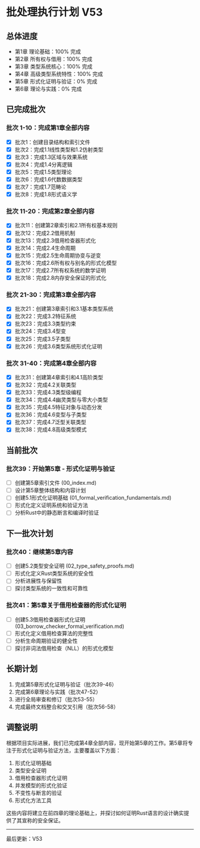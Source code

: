 # 批处理执行计划 V53

## 总体进度

- 第1章 理论基础：100% 完成
- 第2章 所有权与借用：100% 完成
- 第3章 类型系统核心：100% 完成
- 第4章 高级类型系统特性：100% 完成
- 第5章 形式化证明与验证：0% 完成
- 第6章 理论与实践：0% 完成

## 已完成批次

### 批次 1-10：完成第1章全部内容

- [x] 批次1：创建目录结构和索引文件
- [x] 批次2：完成1.1线性类型和1.2仿射类型
- [x] 批次3：完成1.3区域与效果系统
- [x] 批次4：完成1.4分离逻辑
- [x] 批次5：完成1.5类型理论
- [x] 批次6：完成1.6代数数据类型
- [x] 批次7：完成1.7范畴论
- [x] 批次8：完成1.8形式语义学

### 批次 11-20：完成第2章全部内容

- [x] 批次11：创建第2章索引和2.1所有权基本规则
- [x] 批次12：完成2.2借用机制
- [x] 批次13：完成2.3借用检查器形式化
- [x] 批次14：完成2.4生命周期
- [x] 批次15：完成2.5生命周期协变与逆变
- [x] 批次16：完成2.6所有权与别名的形式化模型
- [x] 批次17：完成2.7所有权系统的数学证明
- [x] 批次18：完成2.8内存安全保证的形式化

### 批次 21-30：完成第3章全部内容

- [x] 批次21：创建第3章索引和3.1基本类型系统
- [x] 批次22：完成3.2特征系统
- [x] 批次23：完成3.3类型约束
- [x] 批次24：完成3.4型变
- [x] 批次25：完成3.5子类型
- [x] 批次26：完成3.6类型系统形式化证明

### 批次 31-40：完成第4章全部内容

- [x] 批次31：创建第4章索引和4.1高阶类型
- [x] 批次32：完成4.2关联类型
- [x] 批次33：完成4.3类型级编程
- [x] 批次34：完成4.4幽灵类型与零大小类型
- [x] 批次35：完成4.5特征对象与动态分发
- [x] 批次36：完成4.6变型与子类型
- [x] 批次37：完成4.7泛型关联类型
- [x] 批次38：完成4.8高级类型模式

## 当前批次

### 批次39：开始第5章 - 形式化证明与验证

- [ ] 创建第5章索引文件 (00_index.md)
- [ ] 设计第5章整体结构和内容计划
- [ ] 创建5.1形式化证明基础 (01_formal_verification_fundamentals.md)
- [ ] 形式化定义证明系统和验证方法
- [ ] 分析Rust中的静态断言和编译时验证

## 下一批次计划

### 批次40：继续第5章内容

- [ ] 创建5.2类型安全证明 (02_type_safety_proofs.md)
- [ ] 形式化定义Rust类型系统的安全性
- [ ] 分析进展性与保留性
- [ ] 探讨类型系统的一致性和可靠性

### 批次41：第5章关于借用检查器的形式化证明

- [ ] 创建5.3借用检查器形式化证明 (03_borrow_checker_formal_verification.md)
- [ ] 形式化定义借用检查算法的完整性
- [ ] 分析生命周期验证的健全性
- [ ] 探讨非词法借用检查（NLL）的形式化模型

## 长期计划

1. 完成第5章形式化证明与验证（批次39-46）
2. 完成第6章理论与实践（批次47-52）
3. 进行全局审查和修订（批次53-55）
4. 完成最终文档整合和交叉引用（批次56-58）

## 调整说明

根据项目实际进展，我们已完成第4章全部内容，现开始第5章的工作。第5章将专注于形式化证明与验证方法，主要覆盖以下方面：

1. 形式化证明基础
2. 类型安全证明
3. 借用检查器形式化证明
4. 并发模型的形式化验证
5. 不变性与断言的验证
6. 形式化方法工具

这些内容将建立在前四章的理论基础上，并探讨如何证明Rust语言的设计确实提供了其宣称的安全保证。

---

最后更新：V53
